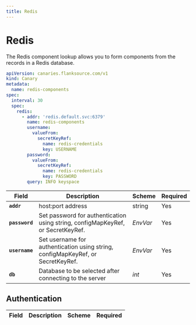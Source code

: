 ```yaml
---
title: Redis
---
```


# <Icon name="redis" /> Redis

The Redis component lookup allows you to form components from the records in a Redis database.

```yaml title="redis-components.yml"
apiVersion: canaries.flanksource.com/v1
kind: Canary
metadata:
  name: redis-components
spec:
  interval: 30
  spec:
    redis:
      - addr: 'redis.default.svc:6379'
        name: redis-components
        username:
          valueFrom:
            secretKeyRef:
              name: redis-credentials
              key: USERNAME
        password:
          valueFrom:
            secretKeyRef:
              name: redis-credentials
              key: PASSWORD
        query: INFO keyspace
```

| Field      | Description                                                                   | Scheme                                            | Required |
| ---------- | ----------------------------------------------------------------------------- | ------------------------------------------------- | -------- |
| **`addr`** | host:port address                                                             | string                                            | Yes      |
| **`password`** | Set password for authentication using string, configMapKeyRef, or SecretKeyRef. | <CommonLink to="secrets">*EnvVar*</CommonLink> | Yes      |
| **`username`** | Set username for authentication using string, configMapKeyRef, or SecretKeyRef. | <CommonLink to="secrets">*EnvVar*</CommonLink> | Yes      |
| **`db`**   | Database to be selected after connecting to the server                        | _int_                                             | Yes      |

## Authentication

| Field          | Description                                                                     | Scheme                                                                       | Required |
| -------------- | ------------------------------------------------------------------------------- | ---------------------------------------------------------------------------- | -------- |
